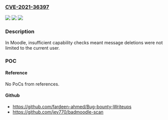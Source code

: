 ### [CVE-2021-36397](https://cve.mitre.org/cgi-bin/cvename.cgi?name=CVE-2021-36397)
![](https://img.shields.io/static/v1?label=Product&message=Moodle&color=blue)
![](https://img.shields.io/static/v1?label=Version&message=n%2Fa&color=blue)
![](https://img.shields.io/static/v1?label=Vulnerability&message=CWE-276&color=brighgreen)

### Description

In Moodle, insufficient capability checks meant message deletions were not limited to the current user.

### POC

#### Reference
No PoCs from references.

#### Github
- https://github.com/fardeen-ahmed/Bug-bounty-Writeups
- https://github.com/jev770/badmoodle-scan

